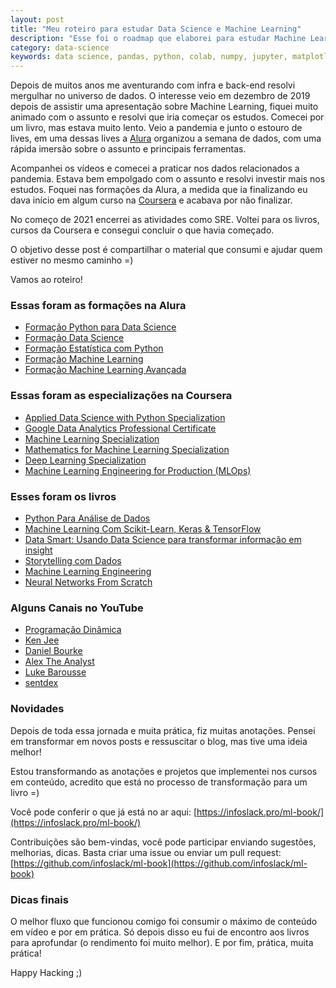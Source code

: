 ```yaml
---
layout: post
title: "Meu roteiro para estudar Data Science e Machine Learning"
description: "Esse foi o roadmap que elaborei para estudar Machine Learning e Data Science"
category: data-science
keywords: data science, pandas, python, colab, numpy, jupyter, matplotlib, machine learning, tensorflow
---
```


Depois de muitos anos me aventurando com infra e back-end resolvi mergulhar no universo de dados.
O interesse veio em dezembro de 2019 depois de assistir uma apresentação sobre Machine Learning,
fiquei muito animado com o assunto e resolvi que iria começar os estudos. Comecei por um livro,
mas estava muito lento. Veio a pandemia e junto o estouro de lives, em uma dessas lives a [Alura](https://www.alura.com.br/)
organizou a semana de dados, com uma rápida imersão sobre o assunto e principais ferramentas.

Acompanhei os vídeos e comecei a praticar nos dados relacionados a pandemia. Estava bem empolgado com o
assunto e resolvi investir mais nos estudos. Foquei nas formações da Alura, a medida que ia finalizando
eu dava início em algum curso na [Coursera](https://www.coursera.org/) e acabava por não finalizar.

No começo de 2021 encerrei as atividades como SRE. Voltei para os livros, cursos da Coursera e
consegui concluir o que havia começado.

O objetivo desse post é compartilhar o material que consumi e ajudar quem estiver no mesmo caminho =)

Vamos ao roteiro!

### Essas foram as formações na Alura

- [Formação Python para Data Science](https://www.alura.com.br/formacao-python-data-science)
- [Formação Data Science](https://www.alura.com.br/formacao-data-science)
- [Formação Estatística com Python](https://www.alura.com.br/formacao-estatistica-python)
- [Formação Machine Learning](https://www.alura.com.br/formacao-machine-learning)
- [Formação Machine Learning Avançada](https://www.alura.com.br/formacao-machine-learning-avancada)

### Essas foram as especializações na Coursera

- [Applied Data Science with Python Specialization](https://www.coursera.org/specializations/data-science-python)
- [Google Data Analytics Professional Certificate](https://www.coursera.org/professional-certificates/google-data-analytics)
- [Machine Learning Specialization](https://www.coursera.org/specializations/machine-learning)
- [Mathematics for Machine Learning Specialization](https://www.coursera.org/specializations/mathematics-machine-learning)
- [Deep Learning Specialization](https://www.coursera.org/specializations/deep-learning)
- [Machine Learning Engineering for Production (MLOps)](https://www.coursera.org/specializations/machine-learning-engineering-for-production-mlops)

### Esses foram os livros

- [Python Para Análise de Dados](https://www.amazon.com.br/Python-Para-An%C3%A1lise-Dados-Tratamento/dp/8575226479/)
- [Machine Learning Com Scikit-Learn, Keras & TensorFlow](https://www.amazon.com.br/M%C3%A3os-Obra-Aprendizado-Scikit-Learn-Inteligentes-ebook/dp/B09H13N8FN/)
- [Data Smart: Usando Data Science para transformar informação em insight](https://www.amazon.com.br/Data-Smart-Science-transformar-informa%C3%A7%C3%A3o-ebook/dp/B07H4W4472)
- [Storytelling com Dados](https://www.amazon.com.br/Storytelling-com-Dados-visualiza%C3%A7%C3%A3o-profissionais-ebook/dp/B0851R57ZL/)
- [Machine Learning Engineering](https://www.amazon.com.br/Machine-Learning-Engineering-English-Andriy-ebook/dp/B09Q18725P/)
- [Neural Networks From Scratch](https://nnfs.io/)

### Alguns Canais no YouTube

- [Programação Dinâmica](https://www.youtube.com/c/Programa%C3%A7%C3%A3oDin%C3%A2mica)
- [Ken Jee](https://www.youtube.com/c/KenJee1)
- [Daniel Bourke](https://www.youtube.com/channel/UCr8O8l5cCX85Oem1d18EezQ)
- [Alex The Analyst](https://www.youtube.com/c/AlexTheAnalyst)
- [Luke Barousse](https://www.youtube.com/c/LukeBarousse)
- [sentdex](https://www.youtube.com/c/sentdex)

### Novidades

Depois de toda essa jornada e muita prática, fiz muitas anotações. Pensei em transformar
em novos posts e ressuscitar o blog, mas tive uma ideia melhor!

Estou transformando as anotações e projetos que implementei nos cursos em conteúdo, acredito
que está no processo de transformação para um livro =)

Você pode conferir o que já está no ar aqui: [https://infoslack.pro/ml-book/](https://infoslack.pro/ml-book/)

Contribuições são bem-vindas, você pode participar enviando sugestões, melhorias, dicas.
Basta criar uma issue ou enviar um pull request: [https://github.com/infoslack/ml-book](https://github.com/infoslack/ml-book)

### Dicas finais

O melhor fluxo que funcionou comigo foi consumir o máximo de conteúdo em vídeo e por em prática.
Só depois disso eu fui de encontro aos livros para aprofundar (o rendimento foi muito melhor).
E por fim, prática, muita prática!

Happy Hacking ;)
